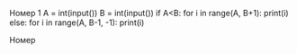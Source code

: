 Номер 1 
A = int(input())
B = int(input())
if A<B:
    for i in range(A, B+1):
        print(i)
else:
    for i in range(A, B-1, -1):
        print(i)

Номер 
